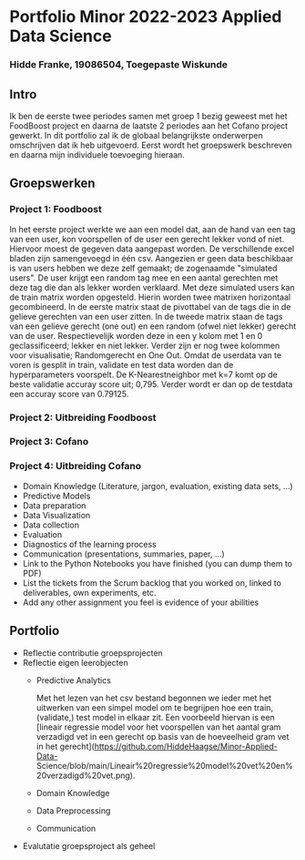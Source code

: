 # Portfolio Minor 2022-2023 Applied Data Science
### Hidde Franke, 19086504, Toegepaste Wiskunde

## Intro
Ik ben de eerste twee periodes samen met groep 1 bezig geweest met het FoodBoost project en daarna de laatste 2 periodes aan het Cofano project gewerkt.  In dit portfolio zal ik de globaal belangrijkste onderwerpen omschrijven dat ik heb uitgevoerd. Eerst wordt het groepswerk beschreven en daarna mijn individuele toevoeging hieraan.

## Groepswerken
### Project 1: Foodboost
In het eerste project werkte we aan een model dat, aan de hand van een tag van een user, kon voorspellen of de user een gerecht lekker vond of niet. Hiervoor moest de gegeven data aangepast worden. De verschillende excel bladen zijn samengevoegd in één csv. Aangezien er geen data beschikbaar is van users hebben we deze zelf gemaakt; de zogenaamde "simulated users". De user krijgt een random tag mee en een aantal gerechten met deze tag die dan als lekker worden verklaard. Met deze simulated users kan de train matrix worden opgesteld. Hierin worden twee matrixen horizontaal gecombineerd. In de eerste matrix staat de pivottabel van de tags die in de gelieve gerechten van een user zitten. In de tweede matrix staan de tags van een gelieve gerecht (one out) en een random (ofwel niet lekker) gerecht van de user. Respectievelijk worden deze in een y kolom met 1 en 0 geclassificeerd; lekker en niet lekker. Verder zijn er nog twee kolommen voor visualisatie; Randomgerecht en One Out. Omdat de userdata van te voren is gesplit in train, validate en test data worden dan de hyperparameters voorspelt. De K-Nearestneighbor met k=7 komt op de beste validatie accuray score uit; 0,795. Verder wordt er dan op de testdata een accuray score van 0.79125.

### Project 2: Uitbreiding Foodboost

### Project 3: Cofano

### Project 4: Uitbreiding Cofano



- Domain Knowledge (Literature, jargon, evaluation, existing data sets, ...)
- Predictive Models
- Data preparation
- Data Visualization
- Data collection
- Evaluation
- Diagnostics of the learning process
- Communication (presentations, summaries, paper, ...)
- Link to the Python Notebooks you have finished (you can dump them to PDF)
- List the tickets from the Scrum backlog that you worked on, linked to deliverables, own experiments, etc.
- Add any other assignment you feel is evidence of your abilities



## Portfolio
- Reflectie contributie groepsprojecten
- Reflectie eigen leerobjecten
  - Predictive Analytics

    Met het lezen van het csv bestand begonnen we ieder met het uitwerken van een simpel model om te begrijpen hoe een train, (validate,) test model in       elkaar zit. Een voorbeeld hiervan is een [lineair regressie model voor het voorspellen van het aantal gram verzadigd vet in een gerecht op basis van     de hoeveelheid gram vet in het gerecht](https://github.com/HiddeHaagse/Minor-Applied-Data-     Science/blob/main/Lineair%20regressie%20model%20vet%20en%20verzadigd%20vet.png).
  - Domain Knowledge
  - Data Preprocessing
  - Communication
- Evalutatie groepsproject als geheel


